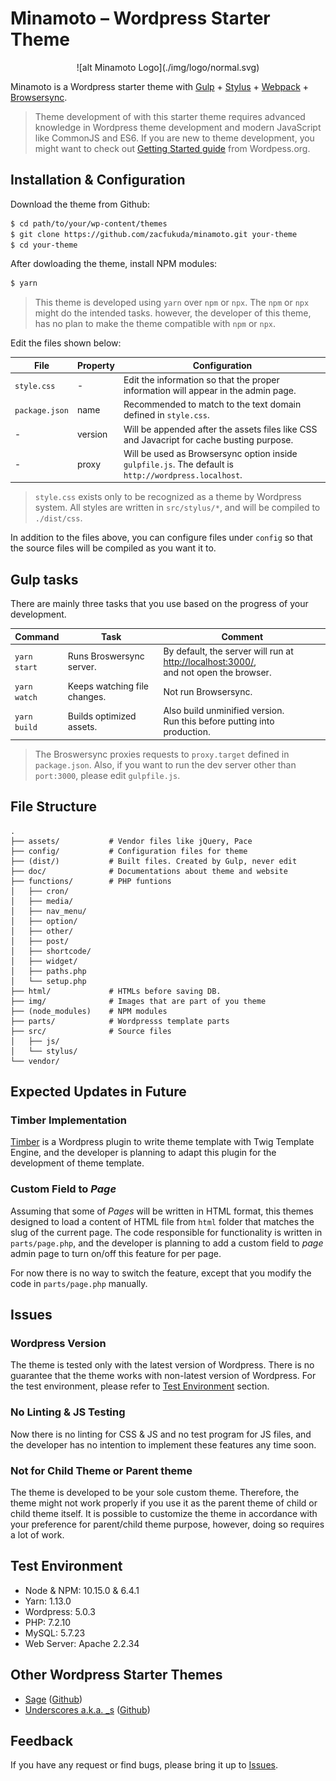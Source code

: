 # **Minamoto** – Wordpress Starter Theme

<div align="center">![alt Minamoto Logo](./img/logo/normal.svg)</div>

Minamoto is a Wordpress starter theme with [Gulp](https://github.com/gulpjs/gulp) + [Stylus](http://stylus-lang.com/) + [Webpack](https://webpack.js.org/) + [Browsersync](https://browsersync.io/docs/gulp).

> Theme development of with this starter theme requires advanced knowledge in Wordpress theme development and modern JavaScript like CommonJS and ES6. If you are new to theme development, you might want to check out [Getting Started guide](https://developer.wordpress.org/themes/getting-started/) from Wordpess.org.
 
## Installation & Configuration

Download the theme from Github:

```bash
$ cd path/to/your/wp-content/themes
$ git clone https://github.com/zacfukuda/minamoto.git your-theme
$ cd your-theme
```

After dowloading the theme, install NPM modules:

```bash
$ yarn
```

> This theme is developed using `yarn` over `npm` or `npx`. The `npm` or `npx `might do the intended tasks. however, the developer of this theme, has no plan to make the theme compatible with `npm` or `npx`.

Edit the files shown below:

| File | Property | Configuration |
| --- | --- | --- |
| `style.css` | - | Edit the information so that the proper information will appear in the admin page. |
| `package.json` | name | Recommended to match to the text domain defined in `style.css`. |
| - | version | Will be appended after the assets files like CSS and Javacript for cache busting purpose. |
| - | proxy | Will be used as Browsersync option inside `gulpfile.js`. The default is `http://wordpress.localhost`. |

> `style.css` exists only to be recognized as a theme by Wordpress system. All styles are written in `src/stylus/*`, and will be compiled to `./dist/css`.

In addition to the files above, you can configure files under `config` so that the source files will be compiled as you want it to.

## Gulp tasks

There are mainly three tasks that you use based on the progress of your development.

| Command | Task | Comment |
| ------------ | --- | --- |
| `yarn start` | Runs Broswersync server. | By default, the server will run at [http://localhost:3000/](http://localhost:3000/), <br>and not open the browser. |
| `yarn watch` | Keeps watching file changes. | Not run Browsersync. |
| `yarn build` | Builds optimized assets. | Also build unminified version. <br>Run this before putting into production. |

> The Broswersync proxies requests to `proxy.target` defined in `package.json`. Also, if you want to run the dev server other than `port:3000`, please edit `gulpfile.js`.

## File Structure
```
.
├── assets/           # Vendor files like jQuery, Pace
├── config/           # Configuration files for theme
├── (dist/)           # Built files. Created by Gulp, never edit
├── doc/              # Documentations about theme and website
├── functions/        # PHP funtions
│   ├── cron/
│   ├── media/
│   ├── nav_menu/
│   ├── option/
│   ├── other/
│   ├── post/
│   ├── shortcode/
│   ├── widget/
│   ├── paths.php
│   └── setup.php
├── html/             # HTMLs before saving DB.
├── img/              # Images that are part of you theme
├── (node_modules)    # NPM modules
├── parts/            # Wordpresss template parts
├── src/              # Source files
│   ├── js/
│   └── stylus/
└── vendor/
```

## Expected Updates in Future

### Timber Implementation
[Timber](https://github.com/timber/timber) is a Wordpress plugin to write theme template with Twig Template Engine, and the developer is planning to adapt this plugin for the development of theme template.

### Custom Field to *Page*
Assuming that some of *Pages* will be written in HTML format, this themes designed to load a content of HTML file from `html` folder that matches the slug of the current page. The code responsible for functionality is written in `parts/page.php`, and the developer is planning to add a custom field to *page* admin page to turn on/off this feature for per page.

For now there is no way to switch the feature, except that you modify the code in `parts/page.php` manually.

## Issues

### Wordpress Version

The theme is tested only with the latest version of Wordpress. There is no guarantee that the theme works with non-latest version of Wordpress. For the test environment, please refer to [Test Environment](#test-environment) section.

### No Linting & JS Testing

Now there is no linting for CSS & JS and no test program for JS files, and the developer has no intention to implement these features any time soon.

### Not for Child Theme or Parent theme

The theme is developed to be your sole custom theme. Therefore, the theme might not work properly if you use it as the parent theme of child or child theme itself. It is possible to customize the theme in accordance with your preference for parent/child theme purpose, however, doing so requires a lot of work.

## Test Environment
- Node & NPM: 10.15.0 & 6.4.1
- Yarn: 1.13.0
- Wordpress: 5.0.3
- PHP: 7.2.10
- MySQL: 5.7.23
- Web Server: Apache 2.2.34

## Other Wordpress Starter Themes
- [Sage](https://roots.io/sage/) ([Github](https://github.com/roots/sage))
- [Underscores a.k.a. \_s](https://underscores.me/) ([Github](https://github.com/automattic/_s))

## Feedback
If you have any request or find bugs, please bring it up to [Issues](https://github.com/zacfukuda/minamoto/issues).